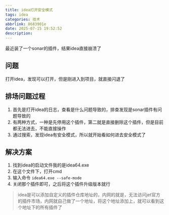 ```yaml
---
title: idea打开安全模式
tags: idea
categories: 技术
abbrlink: 8683901e
date: 2025-07-15 19:52:52
description:
---
```

最近装了一个sonar的插件，结果idea直接崩溃了
<!-- more -->
## 问题
打开idea，发现可以打开，但是刚进入到项目，就直接闪退了
## 排场问题过程
1. 首先是打开idea的日志，查看是什么问题导致的，排查发现是sonar插件有问题导致的
2. 有两种方式，一种是先停用这个插件，第二就是直接删除这个插件，但是目前都无法进去，不能直接操作
3. 通过搜索，发现idea有安全模式，所以就开始看如何进去安全模式了
## 解决方案
1. 找到idea的启动文件我的是idea64.exe 
2. 在这个文件下，打开cmd 
3. 输入命令 `idea64.exe --safe-mode`
4. 关闭那个插件即可，之后将这个插件升级版本就行
> idea是可以添加自定义的插件仓库地址的，内网的就是，无法访问jet官方的插件市场，内网就自己做了一个地址，将这个地址添加上，就可以看到这个地址下的所有插件了

